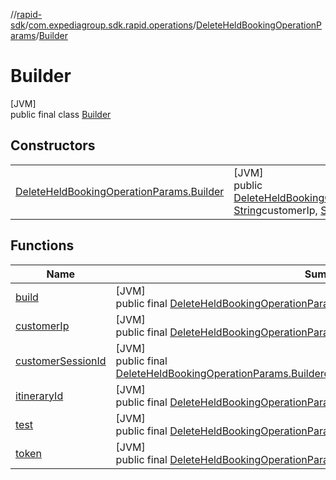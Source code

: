 //[rapid-sdk](../../../../index.md)/[com.expediagroup.sdk.rapid.operations](../../index.md)/[DeleteHeldBookingOperationParams](../index.md)/[Builder](index.md)

# Builder

[JVM]\
public final class [Builder](index.md)

## Constructors

| | |
|---|---|
| [DeleteHeldBookingOperationParams.Builder](-delete-held-booking-operation-params.-builder.md) | [JVM]<br>public [DeleteHeldBookingOperationParams.Builder](index.md)[DeleteHeldBookingOperationParams.Builder](-delete-held-booking-operation-params.-builder.md)([String](https://docs.oracle.com/javase/8/docs/api/java/lang/String.html)itineraryId, [String](https://docs.oracle.com/javase/8/docs/api/java/lang/String.html)customerIp, [String](https://docs.oracle.com/javase/8/docs/api/java/lang/String.html)customerSessionId, [String](https://docs.oracle.com/javase/8/docs/api/java/lang/String.html)test, [String](https://docs.oracle.com/javase/8/docs/api/java/lang/String.html)token) |

## Functions

| Name | Summary |
|---|---|
| [build](build.md) | [JVM]<br>public final [DeleteHeldBookingOperationParams](../index.md)[build](build.md)() |
| [customerIp](customer-ip.md) | [JVM]<br>public final [DeleteHeldBookingOperationParams.Builder](index.md)[customerIp](customer-ip.md)([String](https://docs.oracle.com/javase/8/docs/api/java/lang/String.html)customerIp) |
| [customerSessionId](customer-session-id.md) | [JVM]<br>public final [DeleteHeldBookingOperationParams.Builder](index.md)[customerSessionId](customer-session-id.md)([String](https://docs.oracle.com/javase/8/docs/api/java/lang/String.html)customerSessionId) |
| [itineraryId](itinerary-id.md) | [JVM]<br>public final [DeleteHeldBookingOperationParams.Builder](index.md)[itineraryId](itinerary-id.md)([String](https://docs.oracle.com/javase/8/docs/api/java/lang/String.html)itineraryId) |
| [test](test.md) | [JVM]<br>public final [DeleteHeldBookingOperationParams.Builder](index.md)[test](test.md)([String](https://docs.oracle.com/javase/8/docs/api/java/lang/String.html)test) |
| [token](token.md) | [JVM]<br>public final [DeleteHeldBookingOperationParams.Builder](index.md)[token](token.md)([String](https://docs.oracle.com/javase/8/docs/api/java/lang/String.html)token) |
